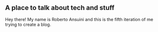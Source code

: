 ## A place to talk about tech and stuff

Hey there! My name is Roberto Ansuini and this is the fifth iteration of me trying to create a blog.
